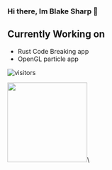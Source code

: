 ### Hi there, Im Blake Sharp 👋

## Currently Working on
- Rust Code Breaking app
- OpenGL particle app

![visitors](https://visitor-badge.glitch.me/badge?page_id=page.id)

<img height="180em" src="https://github-readme-stats.vercel.app/api?username=BlakeSharp&show_icons=true&hide_border=true&&count_private=true&include_all_commits=true" />\

